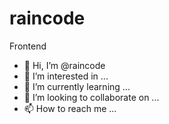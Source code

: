 # raincode
Frontend

- 👋 Hi, I’m @raincode
- 👀 I’m interested in ...
- 🌱 I’m currently learning ...
- 💞️ I’m looking to collaborate on ...
- 📫 How to reach me ...